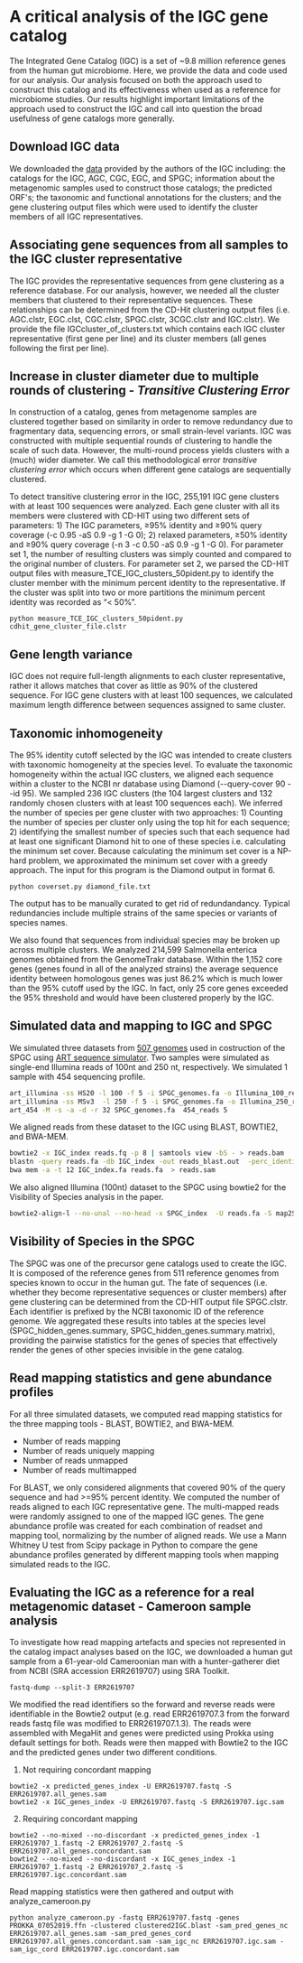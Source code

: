 # A critical analysis of the IGC gene catalog
The Integrated Gene Catalog (IGC) is a set of ~9.8 million reference genes from the human gut microbiome. Here, we provide the data and code used for our analysis. Our analysis focused on both the approach used to construct this catalog and its effectiveness when used as a reference for microbiome studies. Our results highlight important limitations of the approach used to construct the IGC and call into question the broad usefulness of gene catalogs more generally.

## Download IGC data 
We downloaded the [data](http://gigadb.org/dataset/100064) provided by the authors of the IGC including: the catalogs for the IGC, AGC, CGC, EGC, and SPGC; information about the metagenomic samples used to construct those catalogs; the predicted ORF's; the taxonomic and functional annotations for the clusters; and the gene clustering output files which were used to identify the cluster members of all IGC representatives.

## Associating gene sequences from all samples to the IGC cluster representative
The IGC provides the representative sequences from gene clustering as a reference database. For our analysis, however, we needed all the cluster members that clustered to their representative sequences. These relationships can be determined from the CD-Hit clustering output files (i.e. AGC.clstr, EGC.clst, CGC.clstr, SPGC.clstr, 3CGC.clstr and IGC.clstr). We provide the file IGCcluster_of_clusters.txt which contains each IGC cluster representative (first gene per line) and its cluster members (all genes following the first per line).

## Increase in cluster diameter due to multiple rounds of clustering - *Transitive Clustering Error* 
In construction of a catalog, genes from metagenome samples are clustered together based on similarity in order to remove redundancy due to fragmentary data, sequencing errors, or small strain-level variants. IGC was constructed with multiple sequential rounds of clustering to handle the scale of such data. However, the multi-round process yields clusters with a (much) wider diameter. We call this methodological error *transitive clustering error* which occurs when different gene catalogs are sequentially clustered.

To detect transitive clustering error in the IGC, 255,191 IGC gene clusters with at least 100 sequences were analyzed. Each gene cluster with all its members were clustered with CD-HIT using two different sets of parameters: 1) The IGC parameters, ≥95% identity and ≥90% query coverage (-c 0.95 -aS 0.9 -g 1 -G 0); 2) relaxed parameters, ≥50% identity and ≥90% query coverage (-n 3 -c 0.50 -aS 0.9 -g 1 -G 0). For parameter set 1, the number of resulting clusters was simply counted and compared to the original number of clusters. For parameter set 2, we parsed the CD-HIT output files with measure_TCE_IGC_clusters_50pident.py to identify the cluster member with the minimum percent identity to the representative. If the cluster was split into two or more partitions the minimum percent identity was recorded as “< 50%”.
```
python measure_TCE_IGC_clusters_50pident.py cdhit_gene_cluster_file.clstr
```
## Gene length variance 
IGC does not require full-length alignments to each cluster representative, rather it allows matches that cover as little as 90% of the clustered sequence. For IGC gene clusters with at least 100 sequences, we calculated maximum length difference between sequences assigned to same cluster. 

## Taxonomic inhomogeneity
The 95% identity cutoff selected by the IGC was intended to create clusters with taxonomic homogeneity at the species level. 
To evaluate the taxonomic homogeneity within the actual IGC clusters, we aligned each sequence within a cluster to the NCBI nr database using Diamond (--query-cover 90 --id 95). We sampled 236 IGC clusters (the 104 largest clusters and 132 randomly chosen clusters with at least 100 sequences each). We inferred the number of species per gene cluster with two approaches: 1) Counting the number of species per cluster only using the top hit for each sequence; 2) identifying the smallest number of species such that each sequence had at least one significant Diamond hit to one of these species i.e. calculating the minimum set cover. Because calculating the minimum set cover is a NP-hard problem, we approximated the minimum set cover with a greedy approach. The input for this program is the Diamond output in format 6.
```
python coverset.py diamond_file.txt
```
The output has to be manually curated to get rid of redundandancy. Typical redundancies include multiple strains of the same species or variants of species names.

We also found that sequences from individual species may be broken up across multiple clusters. We analyzed 214,599 Salmonella enterica genomes obtained from the GenomeTrakr database. Within the 1,152 core genes (genes found in all of the analyzed strains) the average sequence identity between homologous genes was just 86.2% which is much lower than the 95% cutoff used by the IGC. In fact, only 25 core genes exceeded the 95% threshold and would have been clustered properly by the IGC. 

## Simulated data and mapping to IGC and SPGC
We simulated three datasets from [507 genomes](https://github.com/SethCommichaux/IGC/blob/master/data/genomes_from_SPGC.txt/) used in costruction of the SPGC using [ART sequence simulator](https://doi.org/10.1093/bioinformatics/btr708). Two samples were simulated as single-end Illumina reads of 100nt and 250 nt, respectively. We simulated 1 sample with 454 sequencing profile. 
```bash
art_illumina -ss HS20 -l 100 -f 5 -i SPGC_genomes.fa -o Illumina_100_reads
art_illumina -ss MSv3  -l 250 -f 5 -i SPGC_genomes.fa -o Illumina_250_reads 
art_454 -M -s -a -d -r 32 SPGC_genomes.fa  454_reads 5
```
We aligned reads from these dataset to the IGC using BLAST, BOWTIE2, and BWA-MEM. 
```bash
bowtie2 -x IGC_index reads.fq -p 8 | samtools view -bS - > reads.bam
blastn -query reads.fa -db IGC_index -out reads_blast.out  -perc_identity 95 -outfmt " 6 qaccver saccver pident length mismatch gapopen qstart qend sstart send evalue bitscore qlen " 
bwa mem -a -t 12 IGC_index.fa reads.fa  > reads.sam
```
We also aligned Illumina (100nt) dataset to the SPGC using bowtie2 for the Visibility of Species analysis in the paper. 
```bash
bowtie2-align-l --no-unal --no-head -x SPGC_index  -U reads.fa -S map2Spgc.sam --threads 8
```
## Visibility of Species in the SPGC
The SPGC was one of the precursor gene catalogs used to create the IGC. It is composed of the reference genes from 511 reference genomes from species known to occur in the human gut. The fate of sequences (i.e. whether they become representative sequences or cluster members) after gene clustering can be determined from the CD-HIT output file SPGC.clstr. Each identifier is prefixed by the NCBI taxonomic ID of the reference genome. We aggregated these results into tables at the species level (SPGC_hidden_genes.summary, SPGC_hidden_genes.summary.matrix), providing the pairwise statistics for the genes of species that effectively render the genes of other species invisible in the gene catalog.

## Read mapping statistics and gene abundance profiles
For all three simulated datasets, we computed read mapping statistics for the three mapping tools - BLAST, BOWTIE2, and BWA-MEM.
- Number of reads mapping
- Number of reads uniquely mapping
- Number of reads unmapped
- Number of reads multimapped

For BLAST, we only considered alignments that covered 90% of the query sequence and had >=95% percent identity. 
We computed the number of reads aligned to each IGC representative gene. The multi-mapped reads were randomly assigned to one of the mapped IGC genes. The gene abundance profile was created for each combination of readset and mapping tool, normalizing by the number of aligned reads. We use a Mann Whitney U test from Scipy package in Python to compare the gene abundance profiles generated by different mapping tools when mapping simulated reads to the IGC.

## Evaluating the IGC as a reference for a real metagenomic dataset - Cameroon sample analysis
To investigate how read mapping artefacts and species not represented in the catalog impact analyses based on the IGC, we downloaded a human gut sample from a 61-year-old Cameroonian man with a hunter-gatherer diet from NCBI (SRA accession ERR2619707) using SRA Toolkit.
```
fastq-dump --split-3 ERR2619707
```
We modified the read identifiers so the forward and reverse reads were identifiable in the Bowtie2 output (e.g. read ERR2619707.3 from the forward reads fastq file was modified to ERR2619707.1.3). The reads were assembled with MegaHit and genes were predicted using Prokka using default settings for both. Reads were then mapped with Bowtie2 to the IGC and the predicted genes under two different conditions.

1) Not requiring concordant mapping
```
bowtie2 -x predicted_genes_index -U ERR2619707.fastq -S ERR2619707.all_genes.sam
bowtie2 -x IGC_genes_index -U ERR2619707.fastq -S ERR2619707.igc.sam
```
2) Requiring concordant mapping
```
bowtie2 --no-mixed --no-discordant -x predicted_genes_index -1 ERR2619707_1.fastq -2 ERR2619707_2.fastq -S ERR2619707.all_genes.concordant.sam
bowtie2 --no-mixed --no-discordant -x IGC_genes_index -1 ERR2619707_1.fastq -2 ERR2619707_2.fastq -S ERR2619707.igc.concordant.sam
```
Read mapping statistics were then gathered and output with analyze_cameroon.py
```
python analyze_cameroon.py -fastq ERR2619707.fastq -genes PROKKA_07052019.ffn -clustered clustered2IGC.blast -sam_pred_genes_nc ERR2619707.all_genes.sam -sam_pred_genes_cord ERR2619707.all_genes.concordant.sam -sam_igc_nc ERR2619707.igc.sam -sam_igc_cord ERR2619707.igc.concordant.sam

```
